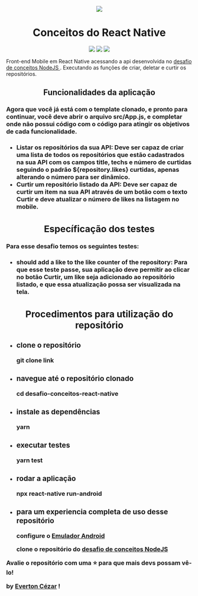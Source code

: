 <p align="center">
  <img src=https://camo.githubusercontent.com/d25397e9df01fe7882dcc1cbc96bdf052ffd7d0c/68747470733a2f2f73746f726167652e676f6f676c65617069732e636f6d2f676f6c64656e2d77696e642f626f6f7463616d702d676f737461636b2f6865616465722d6465736166696f732e706e67>
</p>

<center><h1><strong>Conceitos do React Native</strong></h1></center>

<p align="center">
  <img src="https://img.shields.io/badge/tech-Front--end-green">
  <img src="https://img.shields.io/badge/framework-React Native-blue">
  <img src="https://img.shields.io/badge/source-Rocketseat-blueviolet">
</p>


<p>Front-end Mobile em React Native acessando a api desenvolvida no <a href="https://github.com/evertoncezar/desafio-conceitos-nodejs"> desafio de conceitos NodeJS </a>. 
    Executando as funções de criar, deletar e curtir os repositórios.</p>


<center><h2>Funcionalidades da aplicação</h2></center>
<h3>
Agora que você já está com o template clonado, e pronto para continuar, você deve abrir o arquivo src/App.js, e completar onde não possui código com o código para atingir os objetivos de cada funcionalidade.<h3>
<ul>
    <li><strong>Listar os repositórios da sua API:</strong> Deve ser capaz de criar uma lista de todos os repositórios que estão cadastrados na sua API com os campos title, techs e número de curtidas seguindo o padrão ${repository.likes} curtidas, apenas alterando o número para ser dinâmico.</li>
    <li><strong>Curtir um repositório listado da API:</strong> Deve ser capaz de curtir um item na sua API através de um botão com o texto Curtir e deve atualizar o número de likes na listagem no mobile.</li>
</ul>

<center><h2>Específicação dos testes</h2></center>
<h3>Para esse desafio temos os seguintes testes:<h3>
<ul>
    <li><strong>should add a like to the like counter of the repository:</strong> Para que esse teste passe, sua aplicação deve permitir ao clicar no botão Curtir, um like seja adicionado ao repositório listado, e que essa atualização possa ser visualizada na tela.</li>
</ul>


<center><h2>Procedimentos para utilização do repositório</h2></center>

<ul>
    <li>
        <h3>clone o repositório </h3>
        <p>git clone link</p>
    </li>
    <li>
        <h3>navegue até o repositório clonado </h3>
        <p>cd desafio-conceitos-react-native</p>
    </li>
        <li>
        <h3>instale as dependências </h3>
        <p>yarn</p>
    </li>
    </li>
    <li>
        <h3>executar testes </h3>
        <p>yarn test</p>
    </li>    
    <li>
        <h3>rodar a aplicação </h3>
        <p>npx react-native run-android</p>
    </li>
    <li>
        <h3>para um experiencia completa de uso desse repositório </h3>
        <p>configure o  <a href="https://react-native.rocketseat.dev/android/emulador"> Emulador Android </a></p>
        <p>clone o repositório do <a href="https://github.com/evertoncezar/desafio-conceitos-nodejs"> desafio de conceitos NodeJS </a> </p>
    </li>

</ul>
 

<p>Avalie o repositório com uma ⭐ para que mais devs possam vê-lo!</p>


<p>by <a href="https://www.linkedin.com/in/everton-c%C3%A9zar-3763a133/">Everton Cézar</a> !</p>